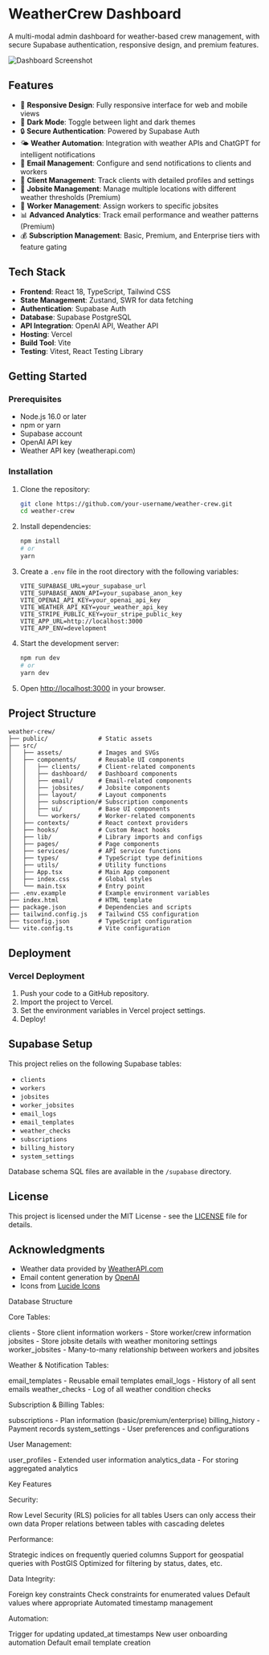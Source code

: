 # WeatherCrew Dashboard

A multi-modal admin dashboard for weather-based crew management, with secure Supabase authentication, responsive design, and premium features.

![Dashboard Screenshot](./screenshots/dashboard.png)

## Features

- 📱 **Responsive Design**: Fully responsive interface for web and mobile views
- 🌙 **Dark Mode**: Toggle between light and dark themes
- 🔒 **Secure Authentication**: Powered by Supabase Auth
- 🌤️ **Weather Automation**: Integration with weather APIs and ChatGPT for intelligent notifications
- 📧 **Email Management**: Configure and send notifications to clients and workers
- 💼 **Client Management**: Track clients with detailed profiles and settings
- 📍 **Jobsite Management**: Manage multiple locations with different weather thresholds (Premium)
- 👷 **Worker Management**: Assign workers to specific jobsites
- 📊 **Advanced Analytics**: Track email performance and weather patterns (Premium)
- 💰 **Subscription Management**: Basic, Premium, and Enterprise tiers with feature gating

## Tech Stack

- **Frontend**: React 18, TypeScript, Tailwind CSS
- **State Management**: Zustand, SWR for data fetching
- **Authentication**: Supabase Auth
- **Database**: Supabase PostgreSQL
- **API Integration**: OpenAI API, Weather API
- **Hosting**: Vercel
- **Build Tool**: Vite
- **Testing**: Vitest, React Testing Library

## Getting Started

### Prerequisites

- Node.js 16.0 or later
- npm or yarn
- Supabase account
- OpenAI API key
- Weather API key (weatherapi.com)

### Installation

1. Clone the repository:
   ```bash
   git clone https://github.com/your-username/weather-crew.git
   cd weather-crew
   ```

2. Install dependencies:
   ```bash
   npm install
   # or
   yarn
   ```

3. Create a `.env` file in the root directory with the following variables:
   ```
   VITE_SUPABASE_URL=your_supabase_url
   VITE_SUPABASE_ANON_API=your_supabase_anon_key
   VITE_OPENAI_API_KEY=your_openai_api_key
   VITE_WEATHER_API_KEY=your_weather_api_key
   VITE_STRIPE_PUBLIC_KEY=your_stripe_public_key
   VITE_APP_URL=http://localhost:3000
   VITE_APP_ENV=development
   ```

4. Start the development server:
   ```bash
   npm run dev
   # or
   yarn dev
   ```

5. Open [http://localhost:3000](http://localhost:3000) in your browser.

## Project Structure

```
weather-crew/
├── public/              # Static assets
├── src/
│   ├── assets/          # Images and SVGs
│   ├── components/      # Reusable UI components
│   │   ├── clients/     # Client-related components
│   │   ├── dashboard/   # Dashboard components
│   │   ├── email/       # Email-related components
│   │   ├── jobsites/    # Jobsite components
│   │   ├── layout/      # Layout components
│   │   ├── subscription/# Subscription components
│   │   ├── ui/          # Base UI components
│   │   └── workers/     # Worker-related components
│   ├── contexts/        # React context providers
│   ├── hooks/           # Custom React hooks
│   ├── lib/             # Library imports and configs
│   ├── pages/           # Page components
│   ├── services/        # API service functions
│   ├── types/           # TypeScript type definitions
│   ├── utils/           # Utility functions
│   ├── App.tsx          # Main App component
│   ├── index.css        # Global styles
│   └── main.tsx         # Entry point
├── .env.example         # Example environment variables
├── index.html           # HTML template
├── package.json         # Dependencies and scripts
├── tailwind.config.js   # Tailwind CSS configuration
├── tsconfig.json        # TypeScript configuration
└── vite.config.ts       # Vite configuration
```

## Deployment

### Vercel Deployment

1. Push your code to a GitHub repository.
2. Import the project to Vercel.
3. Set the environment variables in Vercel project settings.
4. Deploy!

## Supabase Setup

This project relies on the following Supabase tables:
- `clients`
- `workers`
- `jobsites`
- `worker_jobsites`
- `email_logs`
- `email_templates`
- `weather_checks`
- `subscriptions`
- `billing_history`
- `system_settings`

Database schema SQL files are available in the `/supabase` directory.

## License

This project is licensed under the MIT License - see the [LICENSE](LICENSE) file for details.

## Acknowledgments

- Weather data provided by [WeatherAPI.com](https://www.weatherapi.com/)
- Email content generation by [OpenAI](https://openai.com/)
- Icons from [Lucide Icons](https://lucide.dev/)

Database Structure

Core Tables:

clients - Store client information
workers - Store worker/crew information
jobsites - Store jobsite details with weather monitoring settings
worker_jobsites - Many-to-many relationship between workers and jobsites


Weather & Notification Tables:

email_templates - Reusable email templates
email_logs - History of all sent emails
weather_checks - Log of all weather condition checks


Subscription & Billing Tables:

subscriptions - Plan information (basic/premium/enterprise)
billing_history - Payment records
system_settings - User preferences and configurations


User Management:

user_profiles - Extended user information
analytics_data - For storing aggregated analytics



Key Features

Security:

Row Level Security (RLS) policies for all tables
Users can only access their own data
Proper relations between tables with cascading deletes


Performance:

Strategic indices on frequently queried columns
Support for geospatial queries with PostGIS
Optimized for filtering by status, dates, etc.


Data Integrity:

Foreign key constraints
Check constraints for enumerated values
Default values where appropriate
Automated timestamp management


Automation:

Trigger for updating updated_at timestamps
New user onboarding automation
Default email template creation